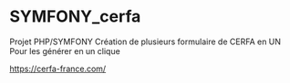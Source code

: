 # SYMFONY_cerfa

Projet PHP/SYMFONY 
Création de plusieurs formulaire de CERFA en UN
Pour les générer en un clique

https://cerfa-france.com/
